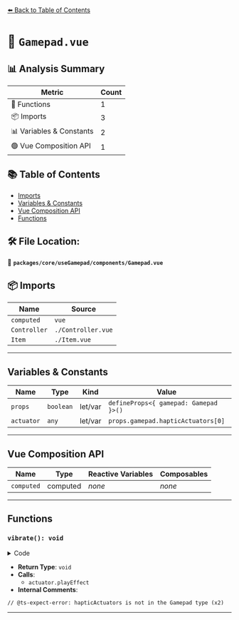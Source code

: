 [⬅️ Back to Table of Contents](../../../../index.md)

# 📄 `Gamepad.vue`

## 📊 Analysis Summary

| Metric | Count |
|--------|-------|
| 🔧 Functions | 1 |
| 📦 Imports | 3 |
| 📊 Variables & Constants | 2 |
| 🟢 Vue Composition API | 1 |

## 📚 Table of Contents

- [Imports](#imports)
- [Variables & Constants](#variables-constants)
- [Vue Composition API](#vue-composition-api)
- [Functions](#functions)

## 🛠️ File Location:
📂 **`packages/core/useGamepad/components/Gamepad.vue`**

## 📦 Imports

| Name | Source |
|------|--------|
| `computed` | `vue` |
| `Controller` | `./Controller.vue` |
| `Item` | `./Item.vue` |


---

## Variables & Constants

| Name | Type | Kind | Value | Exported |
|------|------|------|-------|----------|
| `props` | `boolean` | let/var | `defineProps<{ gamepad: Gamepad }>()` | ✗ |
| `actuator` | `any` | let/var | `props.gamepad.hapticActuators[0]` | ✗ |


---

## Vue Composition API

| Name | Type | Reactive Variables | Composables |
|------|------|-------------------|-------------|
| `computed` | computed | *none* | *none* |


---

## Functions

### `vibrate(): void`

<details><summary>Code</summary>

```ts
function vibrate() {
  if (supportsVibration.value) {
    // @ts-expect-error: hapticActuators is not in the Gamepad type
    const actuator: any = props.gamepad.hapticActuators[0]
    actuator.playEffect('dual-rumble', {
      startDelay: 0,
      duration: 1000,
      weakMagnitude: 1,
      strongMagnitude: 1,
    })
  }
}
```
</details>

- **Return Type**: `void`
- **Calls**:
  - `actuator.playEffect`
- **Internal Comments**:
```
// @ts-expect-error: hapticActuators is not in the Gamepad type (x2)
```


---